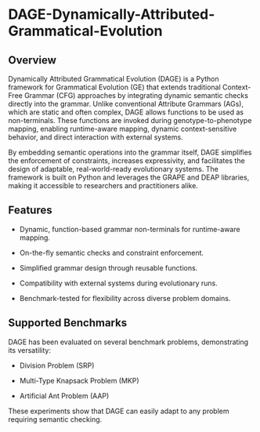 # DAGE-Dynamically-Attributed-Grammatical-Evolution

## Overview

Dynamically Attributed Grammatical Evolution (DAGE) is a Python framework for Grammatical Evolution (GE) that extends traditional Context-Free Grammar (CFG) approaches by integrating dynamic semantic checks directly into the grammar. Unlike conventional Attribute Grammars (AGs), which are static and often complex, DAGE allows functions to be used as non-terminals. These functions are invoked during genotype-to-phenotype mapping, enabling runtime-aware mapping, dynamic context-sensitive behavior, and direct interaction with external systems.

By embedding semantic operations into the grammar itself, DAGE simplifies the enforcement of constraints, increases expressivity, and facilitates the design of adaptable, real-world-ready evolutionary systems. The framework is built on Python and leverages the GRAPE and DEAP libraries, making it accessible to researchers and practitioners alike.

## Features

- Dynamic, function-based grammar non-terminals for runtime-aware mapping.

- On-the-fly semantic checks and constraint enforcement.

- Simplified grammar design through reusable functions.

- Compatibility with external systems during evolutionary runs.

- Benchmark-tested for flexibility across diverse problem domains.

## Supported Benchmarks

DAGE has been evaluated on several benchmark problems, demonstrating its versatility:

- Division Problem (SRP)

- Multi-Type Knapsack Problem (MKP)

- Artificial Ant Problem (AAP)

These experiments show that DAGE can easily adapt to any problem requiring semantic checking.
